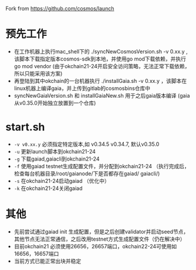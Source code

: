 Fork from https://github.com/cosmos/launch

# 预先工作
* 在工作机器上执行mac_shell下的 ./syncNewCosmosVersion.sh -v 0.xx.y , 该脚本下载指定版本cosmos-sdk到本地，并使用go mod下载依赖，并执行go mod vendor (由于okchain21-24开启安全访问策略，无法正常下载依赖，所以只能采用该方案)
* 再登陆到其中okchain的一台机器执行 ./installGaia.sh -v 0.xx.y ，该脚本在linux机器上编译gaia，并上传到gitlab的cosmosbins仓库中
* syncNewGaiaVersion.sh 和 installGaiaNew.sh 用于之后gaia版本编译 (gaia从v0.35.0开始独立放置到一个仓库)

# start.sh 
* `-v v0.xx.y` 必须指定特定版本,如 v0.34.5 v0.34.7, 默认v0.35.0
* `-u`         更新launch脚本到okchain21-24
* `-g`         下载gaiad,gaiacli到okchain21-24
* `-f`         使用gaiad testnet生成配置文件，并分配到okchain21-24 （执行完成后，检查每台机器目录/root/gaianode/下是否都存在gaiad/ gaiacli/)
* `-s`         在okchain21-24启动gaiad （优化中）
* `-k`         在okchain21-24关闭gaiad

# 其他
* 先前尝试通过gaiad init 生成配置，但是之后创建validator并启动seed节点，其他节点无法正常通信，之后改用testnet方式生成配置文件（仍在解决中）
* 目前okchain21 必须使用26656，26657端口，okchain22-24可使用如16656，16657端口
* 当前方式已能正常出块并稳定
